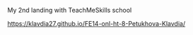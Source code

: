 My 2nd landing with TeachMeSkills school

https://klavdia27.github.io/FE14-onl-ht-8-Petukhova-Klavdia/
